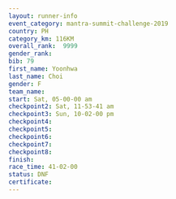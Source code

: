 ```yaml
---
layout: runner-info 
event_category: mantra-summit-challenge-2019 
country: PH
category_km: 116KM
overall_rank:  9999
gender_rank: 
bib: 79
first_name: Yoonhwa
last_name: Choi
gender: F
team_name: 
start: Sat, 05-00-00 am
checkpoint2: Sat, 11-53-41 am
checkpoint3: Sun, 10-02-00 pm
checkpoint4: 
checkpoint5: 
checkpoint6: 
checkpoint7: 
checkpoint8: 
finish: 
race_time: 41-02-00
status: DNF
certificate: 
---
```

